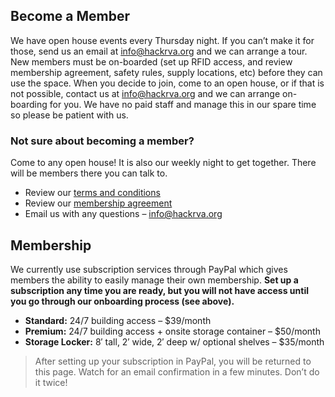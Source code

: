 ## Become a Member

We have open house events every Thursday night. If you can’t make it for those, send us an email at info@hackrva.org and we can arrange a tour. New members must be on-boarded (set up RFID access, and review membership agreement, safety rules, supply locations, etc) before they can use the space. When you decide to join, come to an open house, or if that is not possible, contact us at info@hackrva.org and we can arrange on-boarding for you. We have no paid staff and manage this in our spare time so please be patient with us. 

### Not sure about becoming a member?

Come to any open house! It is also our weekly night to get together. There will be members there you can talk to.

- Review our  [terms and conditions](https://wiki.hackrva.org/index.php/Terms_and_Conditions)
- Review our [membership agreement](https://wiki.hackrva.org/images/1/12/HackrvaMembershipAgreement.pdf)
- Email us with any questions – info@hackrva.org


## Membership

We currently use subscription services through PayPal which gives members the ability to easily manage their own membership. **Set up a subscription any time you are ready, but you will not have access until you go through our onboarding process (see above).** 

- **Standard:** 24/7 building access – $39/month
- **Premium:** 24/7 building access + onsite storage container – $50/month
- **Storage Locker:** 8′ tall, 2′ wide, 2′ deep w/ optional shelves – $35/month

> After setting up your subscription in PayPal, you will be returned to this page. Watch for an email confirmation in a few minutes. Don’t do it twice!

<br />

<paypalButtons />

<br />
